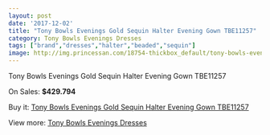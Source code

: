 ```yaml
---
layout: post
date: '2017-12-02'
title: "Tony Bowls Evenings Gold Sequin Halter Evening Gown TBE11257"
category: Tony Bowls Evenings Dresses
tags: ["brand","dresses","halter","beaded","sequin"]
image: http://img.princessan.com/18754-thickbox_default/tony-bowls-evenings-gold-sequin-halter-evening-gown-tbe11257.jpg
---
```

Tony Bowls Evenings Gold Sequin Halter Evening Gown TBE11257

On Sales: **$429.794**
<a href="https://www.princessan.com/en/tony-bowls-evenings-dresses/8558-tony-bowls-evenings-gold-sequin-halter-evening-gown-tbe11257.html"><amp-img layout="responsive" width="600" height="600" src="//img.princessan.com/18754-thickbox_default/tony-bowls-evenings-gold-sequin-halter-evening-gown-tbe11257.jpg" alt="Tony Bowls Evenings Gold Sequin Halter Evening Gown TBE11257 0" /></a>
<a href="https://www.princessan.com/en/tony-bowls-evenings-dresses/8558-tony-bowls-evenings-gold-sequin-halter-evening-gown-tbe11257.html"><amp-img layout="responsive" width="600" height="600" src="//img.princessan.com/18757-thickbox_default/tony-bowls-evenings-gold-sequin-halter-evening-gown-tbe11257.jpg" alt="Tony Bowls Evenings Gold Sequin Halter Evening Gown TBE11257 1" /></a>
<a href="https://www.princessan.com/en/tony-bowls-evenings-dresses/8558-tony-bowls-evenings-gold-sequin-halter-evening-gown-tbe11257.html"><amp-img layout="responsive" width="600" height="600" src="//img.princessan.com/18756-thickbox_default/tony-bowls-evenings-gold-sequin-halter-evening-gown-tbe11257.jpg" alt="Tony Bowls Evenings Gold Sequin Halter Evening Gown TBE11257 2" /></a>
<a href="https://www.princessan.com/en/tony-bowls-evenings-dresses/8558-tony-bowls-evenings-gold-sequin-halter-evening-gown-tbe11257.html"><amp-img layout="responsive" width="600" height="600" src="//img.princessan.com/18755-thickbox_default/tony-bowls-evenings-gold-sequin-halter-evening-gown-tbe11257.jpg" alt="Tony Bowls Evenings Gold Sequin Halter Evening Gown TBE11257 3" /></a>

Buy it: [Tony Bowls Evenings Gold Sequin Halter Evening Gown TBE11257](https://www.princessan.com/en/tony-bowls-evenings-dresses/8558-tony-bowls-evenings-gold-sequin-halter-evening-gown-tbe11257.html "Tony Bowls Evenings Gold Sequin Halter Evening Gown TBE11257")

View more: [Tony Bowls Evenings Dresses](https://www.princessan.com/en/67-tony-bowls-evenings-dresses "Tony Bowls Evenings Dresses")